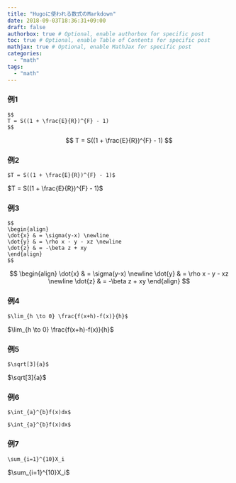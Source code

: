 ```yaml
---
title: "Hugoに使われる数式のMarkdown"
date: 2018-09-03T18:36:31+09:00
draft: false
authorbox: true # Optional, enable authorbox for specific post
toc: true # Optional, enable Table of Contents for specific post
mathjax: true # Optional, enable MathJax for specific post
categories:
  - "math"
tags:
  - "math"
---
```


### 例1
```
$$
T = S((1 + \frac{E}{R})^{F} - 1)
$$
```

$$
T = S((1 + \frac{E}{R})^{F} - 1)
$$


### 例2
```
$T = S((1 + \frac{E}{R})^{F} - 1)$

```

$T = S((1 + \frac{E}{R})^{F} - 1)$


### 例3

```
$$
\begin{align}
\dot{x} & = \sigma(y-x) \newline
\dot{y} & = \rho x - y - xz \newline
\dot{z} & = -\beta z + xy
\end{align}
$$
```

$$
\begin{align}
\dot{x} & = \sigma(y-x) \newline
\dot{y} & = \rho x - y - xz \newline
\dot{z} & = -\beta z + xy
\end{align}
$$

### 例4

```
$\lim_{h \to 0} \frac{f(x+h)-f(x)}{h}$
```

$\lim_{h \to 0} \frac{f(x+h)-f(x)}{h}$


### 例5

```
$\sqrt[3]{a}$
```
$\sqrt[3]{a}$


### 例6

```
$\int_{a}^{b}f(x)dx$
```

```
$\int_{a}^{b}f(x)dx$
```

### 例7

```
\sum_{i=1}^{10}X_i
```

$\sum_{i=1}^{10}X_i$
